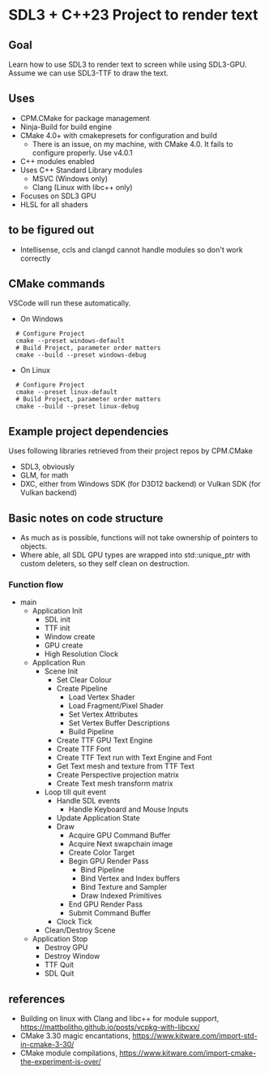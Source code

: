 # SDL3 + C++23 Project to render text

## Goal
Learn how to use SDL3 to render text to screen while using SDL3-GPU.
Assume we can use SDL3-TTF to draw the text.

## Uses
- CPM.CMake for package management
- Ninja-Build for build engine
- CMake 4.0+ with cmakepresets for configuration and build
  - There is an issue, on my machine, with CMake 4.0. It fails to configure properly. Use v4.0.1
- C++ modules enabled
- Uses C++ Standard Library modules
  - MSVC (Windows only)
  - Clang (Linux with libc++ only)
- Focuses on SDL3 GPU
- HLSL for all shaders

## to be figured out
- Intellisense, ccls and clangd cannot handle modules so don't work correctly

## CMake commands
VSCode will run these automatically.
- On Windows
```shell
  # Configure Project
  cmake --preset windows-default
  # Build Project, parameter order matters
  cmake --build --preset windows-debug
```
- On Linux
```shell
  # Configure Project
  cmake --preset linux-default
  # Build Project, parameter order matters
  cmake --build --preset linux-debug
```

## Example project dependencies
Uses following libraries retrieved from their project repos by CPM.CMake
- SDL3, obviously
- GLM, for math
- DXC, either from Windows SDK (for D3D12 backend) or Vulkan SDK (for Vulkan backend)

## Basic notes on code structure
- As much as is possible, functions will not take ownership of pointers to objects.
- Where able, all SDL GPU types are wrapped into std::unique_ptr with custom deleters, so they self clean on destruction.

### Function flow
- main
  - Application Init
    - SDL init
    - TTF init
    - Window create
    - GPU create
    - High Resolution Clock
  - Application Run
    - Scene Init
      - Set Clear Colour
      - Create Pipeline
        - Load Vertex Shader
        - Load Fragment/Pixel Shader
        - Set Vertex Attributes
        - Set Vertex Buffer Descriptions
        - Build Pipeline
      - Create TTF GPU Text Engine
      - Create TTF Font
      - Create TTF Text run with Text Engine and Font
      - Get Text mesh and texture from TTF Text
      - Create Perspective projection matrix
      - Create Text mesh transform matrix
    - Loop till quit event
      - Handle SDL events
        - Handle Keyboard and Mouse Inputs
      - Update Application State
      - Draw
        - Acquire GPU Command Buffer
        - Acquire Next swapchain image
        - Create Color Target
        - Begin GPU Render Pass
          - Bind Pipeline
          - Bind Vertex and Index buffers
          - Bind Texture and Sampler
          - Draw Indexed Primitives
        - End GPU Render Pass
        - Submit Command Buffer
      - Clock Tick
    - Clean/Destroy Scene
  - Application Stop
    - Destroy GPU
    - Destroy Window
    - TTF Quit
    - SDL Quit

## references
- Building on linux with Clang and libc++ for module support, https://mattbolitho.github.io/posts/vcpkg-with-libcxx/
- CMake 3.30 magic encantations, https://www.kitware.com/import-std-in-cmake-3-30/
- CMake module compilations, https://www.kitware.com/import-cmake-the-experiment-is-over/
